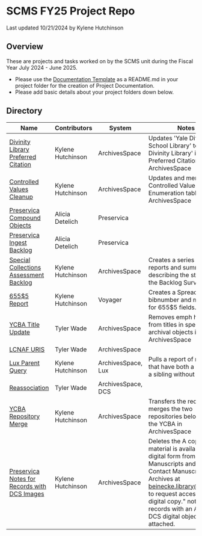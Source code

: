# SCMS FY25 Project Repo
Last updated 10/21/2024 by Kylene Hutchinson

## Overview
These are projects and tasks worked on by the SCMS unit during the Fiscal Year July 2024 - June 2025.  
- Please use the [Documentation Template](Doc_Template.md) as a README.md in your project folder for the creation of Project Documentation.
- Please add basic details about your project folders down below.

## Directory
| Name | Contributors | System | Notes |
| ---- | ------------ | ------ | ---- |
| [Divinity Library Preferred Citation](/divinity_library_prefercite) | Kylene Hutchinson | ArchivesSpace | Updates 'Yale Divinity School Library' to 'Yale Divinity Library' in the Preferred Citation Field in ArchivesSpace |
| [Controlled Values Cleanup](/controlled_value_cleanup) | Kylene Hutchinson | ArchivesSpace | Updates and merges the Controlled Values in the Enumeration tables in ArchivesSpace |
| [Preservica Compound Objects](/preservica_compound_objects) | Alicia Detelich | Preservica | |
| [Preservica Ingest Backlog](/preservica_ingest_backlog) | Alicia Detelich | Preservica | |
| [Special Collections Assessment Backlog](/sc_assessment_backlog) | Kylene Hutchinson | ArchivesSpace | Creates a series of reports and summaries describing the status of the Backlog Survey 2023. |
| [655$5 Report](/report_655_5) | Kylene Hutchinson | Voyager | Creates a Spreadsheet of bibnumber and mfhd ids for 655$5 fields. |
| [YCBA Title Update](/ycba_title_update) | Tyler Wade | ArchivesSpace | Removes emph html tags from titles in specific archival objects in ArchivesSpace |
| [LCNAF URIS](/lcnaf_uris) | Tyler Wade | ArchivesSpace | |
| [Lux Parent Query](/lux_parent_query) | Kylene Hutchinson | ArchivesSpace, Lux | Pulls a report of records that have both a child and a sibling without a child |
| [Reassociation](/reassociation) | Tyler Wade | ArchivesSpace, DCS | |
| [YCBA Repository Merge](/ycba_repo_merge) | Kylene Hutchinson | ArchivesSpace | Transfers the records and merges the two repositories belonging to the YCBA in ArchivesSpace |
| [Preservica Notes for Records with DCS Images](/dcs_preservica_notes) | Kylene Hutchinson | ArchivesSpace | Deletes the A copy of this material is available in digital form from Manuscripts and Archives. Contact Manuscripts and Archives at [beinecke.library@yale.edu](mailto:beinecke.library@yale.edu) to request access to the digital copy." note from records with an Aviary or DCS digital object attached. |
